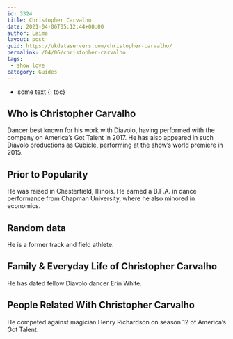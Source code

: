 ```yaml
---
id: 3324
title: Christopher Carvalho
date: 2021-04-06T05:12:44+00:00
author: Laima
layout: post
guid: https://ukdataservers.com/christopher-carvalho/
permalink: /04/06/christopher-carvalho
tags:
 - show love
category: Guides
---
```


* some text
{: toc}


## Who is Christopher Carvalho
                  
                  
                  
Dancer best known for his work with Diavolo, having performed with the company on America&#8217;s Got Talent in 2017. He has also appeared in such Diavolo productions as Cubicle, performing at the show&#8217;s world premiere in 2015.
                  
              
            
              
            
                
                
                
## Prior to Popularity
                  
                  
                  
He was raised in Chesterfield, Illinois. He earned a B.F.A. in dance performance from Chapman University, where he also minored in economics. 
                  
              
            
              
            
                
                
                
## Random data
                  
                  
                  
He is a former track and field athlete. 
                  
              
            
              
            
                
                
                
## Family & Everyday Life of Christopher Carvalho
                  
                  
                  
He has dated fellow Diavolo dancer Erin White. 
                  
              
            
              
            
                
                
                
## People Related With Christopher Carvalho
                  
                  
                  
He competed against magician Henry Richardson on season 12 of America&#8217;s Got Talent.
                  
              
            
              
            
                
              
            
              
              
            
            
              
            
          
          
          